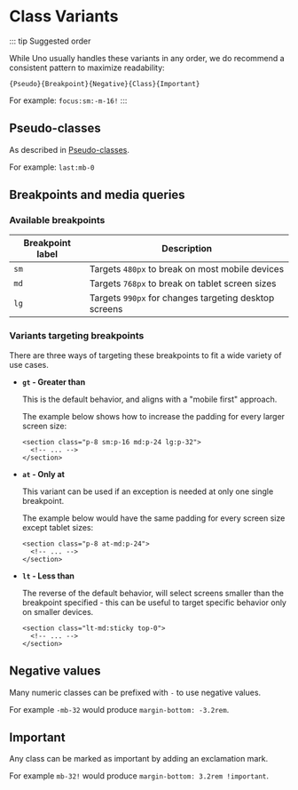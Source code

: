 # Class Variants

::: tip Suggested order

While Uno usually handles these variants in any order, we do recommend a consistent pattern to maximize readability:

`{Pseudo}{Breakpoint}{Negative}{Class}{Important}`

For example: `focus:sm:-m-16!`
:::

## Pseudo-classes

As described in [Pseudo-classes](/classes/states#pseudo-classes).

For example: `last:mb-0`

## Breakpoints and media queries

### Available breakpoints

| Breakpoint label | Description                                                  |
|------------------|--------------------------------------------------------------|
| `sm`             | Targets `480px` to break on most mobile devices              |
| `md`             | Targets `768px` to break on tablet screen sizes              |
| `lg`             | Targets `990px` for changes targeting desktop screens        |

### Variants targeting breakpoints
There are three ways of targeting these breakpoints to fit a wide variety of use cases.

- **`gt` - Greater than**
 
  This is the default behavior, and aligns with a "mobile first" approach.

  The example below shows how to increase the padding for every larger screen size:

  ```html{1}
  <section class="p-8 sm:p-16 md:p-24 lg:p-32">
    <!-- ... -->
  </section>
  ```

- **`at` - Only at**

  This variant can be used if an exception is needed at only one single breakpoint.

  The example below would have the same padding for every screen size except tablet sizes:

  ```html{1}
  <section class="p-8 at-md:p-24">
    <!-- ... -->
  </section>
  ```

- **`lt` - Less than**

  The reverse of the default behavior, will select screens smaller than the breakpoint specified - this can be useful to target specific behavior only on smaller devices.

  ```html{1}
  <section class="lt-md:sticky top-0">
    <!-- ... -->
  </section>
  ```

## Negative values

Many numeric classes can be prefixed with `-` to use negative values.

For example `-mb-32` would produce `margin-bottom: -3.2rem`.

## Important

Any class can be marked as important by adding an exclamation mark.

For example `mb-32!` would produce `margin-bottom: 3.2rem !important`.
